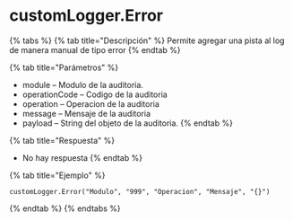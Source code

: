 # customLogger.Error

{% tabs %}
{% tab title="Descripción" %}
Permite agregar una pista al log de manera manual de tipo error
{% endtab %}

{% tab title="Parámetros" %}
* module – Modulo de la auditoria.
* operationCode – Codigo de la auditoria
* operation – Operacion de la auditoria
* message – Mensaje de la auditoria
* payload – String del objeto de la auditoria.
{% endtab %}

{% tab title="Respuesta" %}
* No hay respuesta
{% endtab %}

{% tab title="Ejemplo" %}
```
customLogger.Error("Modulo", "999", "Operacion", "Mensaje", "{}")
```
{% endtab %}
{% endtabs %}
